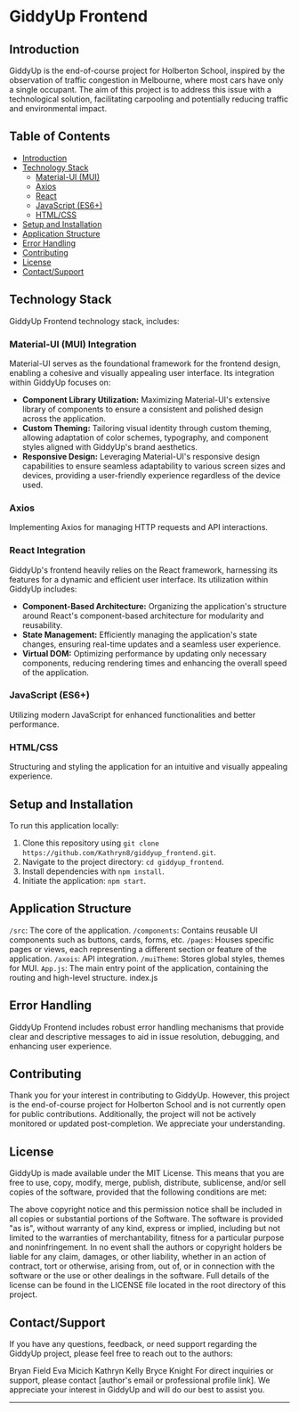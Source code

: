 # GiddyUp Frontend

## Introduction

GiddyUp is the end-of-course project for Holberton School, inspired by the observation of traffic congestion in Melbourne, where most cars have only a single occupant. The aim of this project is to address this issue with a technological solution, facilitating carpooling and potentially reducing traffic and environmental impact.

## Table of Contents
- [Introduction](#introduction)
- [Technology Stack](#technology-stack)
  - [Material-UI (MUI)](#material-ui-mui)
  - [Axios](#axios)
  - [React](#react)
  - [JavaScript (ES6+)](#javascript-es6)
  - [HTML/CSS](#htmlcss)
- [Setup and Installation](#setup-and-installation)
- [Application Structure](#application-structure)
- [Error Handling](#error-handling)
- [Contributing](#contributing)
- [License](#license)
- [Contact/Support](#contactsupport)

## Technology Stack

GiddyUp Frontend technology stack, includes:

### Material-UI (MUI) Integration

Material-UI serves as the foundational framework for the frontend design, enabling a cohesive and visually appealing user interface. Its integration within GiddyUp focuses on:

- **Component Library Utilization:** Maximizing Material-UI's extensive library of components to ensure a consistent and polished design across the application.
- **Custom Theming:** Tailoring visual identity through custom theming, allowing adaptation of color schemes, typography, and component styles aligned with GiddyUp's brand aesthetics.
- **Responsive Design:** Leveraging Material-UI's responsive design capabilities to ensure seamless adaptability to various screen sizes and devices, providing a user-friendly experience regardless of the device used.

### Axios

Implementing Axios for managing HTTP requests and API interactions.

### React Integration

GiddyUp's frontend heavily relies on the React framework, harnessing its features for a dynamic and efficient user interface. Its utilization within GiddyUp includes:

- **Component-Based Architecture:** Organizing the application's structure around React's component-based architecture for modularity and reusability.
- **State Management:** Efficiently managing the application's state changes, ensuring real-time updates and a seamless user experience.
- **Virtual DOM:** Optimizing performance by updating only necessary components, reducing rendering times and enhancing the overall speed of the application.

### JavaScript (ES6+)

Utilizing modern JavaScript for enhanced functionalities and better performance.

### HTML/CSS

Structuring and styling the application for an intuitive and visually appealing experience.

## Setup and Installation

To run this application locally:

1. Clone this repository using `git clone https://github.com/Kathryn8/giddyup_frontend.git`.
2. Navigate to the project directory: `cd giddyup_frontend`.
3. Install dependencies with `npm install`.
4. Initiate the application: `npm start`.

## Application Structure

`/src`: The core of the application.
`/components`: Contains reusable UI components such as buttons, cards, forms, etc.
`/pages`: Houses specific pages or views, each representing a different section or feature of the application.
`/axois`: API integration.
`/muiTheme`: Stores global styles, themes for MUI.
`App.js`: The main entry point of the application, containing the routing and high-level structure.
index.js

## Error Handling

GiddyUp Frontend includes robust error handling mechanisms that provide clear and descriptive messages to aid in issue resolution, debugging, and enhancing user experience.

## Contributing

Thank you for your interest in contributing to GiddyUp. However, this project is the end-of-course project for Holberton School and is not currently open for public contributions. Additionally, the project will not be actively monitored or updated post-completion. We appreciate your understanding.

## License

GiddyUp is made available under the MIT License. This means that you are free to use, copy, modify, merge, publish, distribute, sublicense, and/or sell copies of the software, provided that the following conditions are met:

The above copyright notice and this permission notice shall be included in all copies or substantial portions of the Software.
The software is provided "as is", without warranty of any kind, express or implied, including but not limited to the warranties of merchantability, fitness for a particular purpose and noninfringement.
In no event shall the authors or copyright holders be liable for any claim, damages, or other liability, whether in an action of contract, tort or otherwise, arising from, out of, or in connection with the software or the use or other dealings in the software.
Full details of the license can be found in the LICENSE file located in the root directory of this project.

## Contact/Support

If you have any questions, feedback, or need support regarding the GiddyUp project, please feel free to reach out to the authors:

Bryan Field
Eva Micich
Kathryn Kelly
Bryce Knight
For direct inquiries or support, please contact [author's email or professional profile link]. We appreciate your interest in GiddyUp and will do our best to assist you.

---
